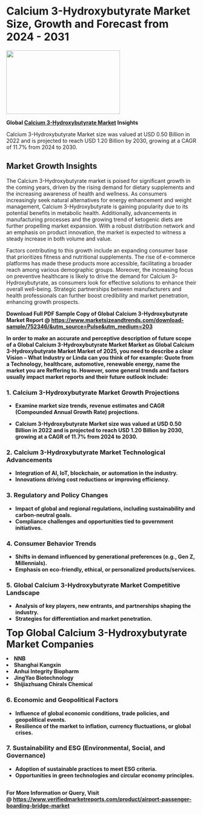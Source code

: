 <H1>Calcium 3-Hydroxybutyrate Market Size, Growth and Forecast from 2024 - 2031</H1><img class="aligncenter size-medium wp-image-584254" src="https://thirdeyenews.in/wp-content/uploads/2024/09/Global-Market-Research-300x168.jpeg" alt="" width="300" height="168" /><p><strong>Global&nbsp;<a href="https://www.marketsizeandtrends.com/download-sample/752346/&amp;utm_source=Pulse&amp;utm_medium=203">Calcium 3-Hydroxybutyrate Market</a> Insights</strong></p><p>Calcium 3-Hydroxybutyrate Market size was valued at USD 0.50 Billion in 2022 and is projected to reach USD 1.20 Billion by 2030, growing at a CAGR of 11.7% from 2024 to 2030.</p><p><h2>Market Growth Insights</h2> <p>The Calcium 3-Hydroxybutyrate market is poised for significant growth in the coming years, driven by the rising demand for dietary supplements and the increasing awareness of health and wellness. As consumers increasingly seek natural alternatives for energy enhancement and weight management, Calcium 3-Hydroxybutyrate is gaining popularity due to its potential benefits in metabolic health. Additionally, advancements in manufacturing processes and the growing trend of ketogenic diets are further propelling market expansion. With a robust distribution network and an emphasis on product innovation, the market is expected to witness a steady increase in both volume and value.</p> <p><strong></strong></p> <p>Factors contributing to this growth include an expanding consumer base that prioritizes fitness and nutritional supplements. The rise of e-commerce platforms has made these products more accessible, facilitating a broader reach among various demographic groups. Moreover, the increasing focus on preventive healthcare is likely to drive the demand for Calcium 3-Hydroxybutyrate, as consumers look for effective solutions to enhance their overall well-being. Strategic partnerships between manufacturers and health professionals can further boost credibility and market penetration, enhancing growth prospects.</p> <p><strong></p><p><span class=""><strong>Download Full PDF Sample Copy of Global Calcium 3-Hydroxybutyrate Market Report</strong> @ <a href="https://www.marketsizeandtrends.com/download-sample/752346/&amp;utm_source=Pulse&amp;utm_medium=203" target="_blank">https://www.marketsizeandtrends.com/download-sample/752346/&amp;utm_source=Pulse&amp;utm_medium=203</a></span></p><p>In order to make an accurate and perceptive description of future scope of a Global&nbsp;Calcium 3-Hydroxybutyrate Market Market as Global&nbsp;Calcium 3-Hydroxybutyrate Market Market of 2025, you need to describe a clear Vision &ndash; What Industry or Linda can you think of for example: Quote from a Technology, healthcare, automotive, renewable energy, name the market you are Reffering to. However, some general trends and factors usually impact market reports and their future outlook include:</p><h3>1.&nbsp;<strong>Calcium 3-Hydroxybutyrate Market Growth Projections</strong></h3><ul><li>Examine market size trends, revenue estimates and CAGR (Compounded Annual Growth Rate) projections.</li><li><p>Calcium 3-Hydroxybutyrate Market size was valued at USD 0.50 Billion in 2022 and is projected to reach USD 1.20 Billion by 2030, growing at a CAGR of 11.7% from 2024 to 2030.</p></li></ul><h3>2.&nbsp;<strong>Calcium 3-Hydroxybutyrate Market Technological Advancements</strong></h3><ul><li>Integration of AI, IoT, blockchain, or automation in the industry.</li><li>Innovations driving cost reductions or improving efficiency.</li></ul><h3>3.&nbsp;<strong>Regulatory and Policy Changes</strong></h3><ul><li>Impact of global and regional regulations, including sustainability and carbon-neutral goals.</li><li>Compliance challenges and opportunities tied to government initiatives.</li></ul><h3>4.&nbsp;<strong>Consumer Behavior Trends</strong></h3><ul><li>Shifts in demand influenced by generational preferences (e.g., Gen Z, Millennials).</li><li>Emphasis on eco-friendly, ethical, or personalized products/services.</li></ul><h3>5.&nbsp;<strong>Global Calcium 3-Hydroxybutyrate Market Competitive Landscape</strong></h3><ul><li>Analysis of key players, new entrants, and partnerships shaping the industry.</li><li>Strategies for differentiation and market penetration.</li></ul><p data-pm-slice="1 1 []"><span style="color: inherit; font-family: inherit; font-size: 25px;">Top Global Calcium 3-Hydroxybutyrate Market Companies</span></p><div class="" data-test-id=""><p><li>NNB</li><li> Shanghai Kangxin</li><li> Anhui Integrity Biopharm</li><li> JingYao Biotechnology</li><li> Shijiazhuang Chirals Chemical</li></p></div><h3>6.&nbsp;<strong>Economic and Geopolitical Factors</strong></h3><ul><li>Influence of global economic conditions, trade policies, and geopolitical events.</li><li>Resilience of the market to inflation, currency fluctuations, or global crises.</li></ul><h3>7.&nbsp;<strong>Sustainability and ESG (Environmental, Social, and Governance)</strong></h3><ul><li>Adoption of sustainable practices to meet ESG criteria.</li><li>Opportunities in green technologies and circular economy principles.</li></ul><h2><strong style="font-size: 14px;">For More Information or Query, Visit @&nbsp;</strong><a style="background-color: #ffffff; font-size: 14px;" href="https://www.marketsizeandtrends.com/report/calcium-3-hydroxybutyrate-market/" target="_blank">https://www.verifiedmarketreports.com/product/airport-passenger-boarding-bridge-market</a></h2>
